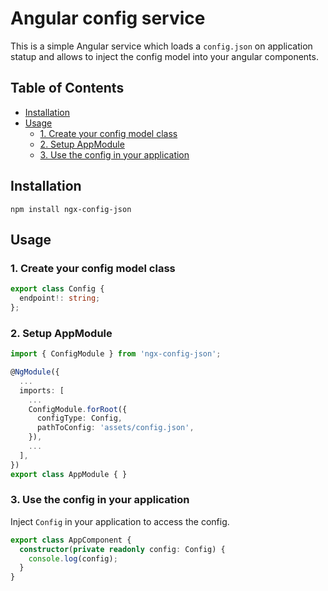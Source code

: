 # Angular config service

This is a simple Angular service which loads a `config.json` on application statup and allows to inject the config model into your angular components.

## Table of Contents
- [Installation](#installation)
- [Usage](#usage)
  - [1. Create your config model class](#1-create-your-config-model-class)
  - [2. Setup AppModule](#2-setup-appmodule)
  - [3. Use the config in your application](#3-use-the-config-in-your-application)


## Installation

```node
npm install ngx-config-json
```


## Usage

### 1. Create your config model class
```typescript
export class Config {
  endpoint!: string;
};
```

### 2. Setup AppModule

```typescript
import { ConfigModule } from 'ngx-config-json';

@NgModule({
  ...
  imports: [
    ...
    ConfigModule.forRoot({
      configType: Config,
      pathToConfig: 'assets/config.json',
    }),
    ...
  ],
})
export class AppModule { }
```

### 3. Use the config in your application

Inject `Config` in your application to access the config.

```typescript
export class AppComponent {
  constructor(private readonly config: Config) {
    console.log(config);
  }
}
```
